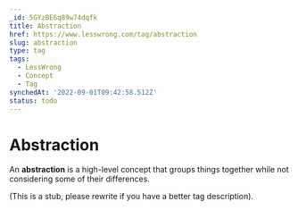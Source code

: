 ```yaml
---
_id: 5GYzBE6q89w74dqfk
title: Abstraction
href: https://www.lesswrong.com/tag/abstraction
slug: abstraction
type: tag
tags:
  - LessWrong
  - Concept
  - Tag
synchedAt: '2022-09-01T09:42:58.512Z'
status: todo
---
```


# Abstraction

An **abstraction** is a high-level concept that groups things together while not considering some of their differences.

(This is a stub, please rewrite if you have a better tag description).
